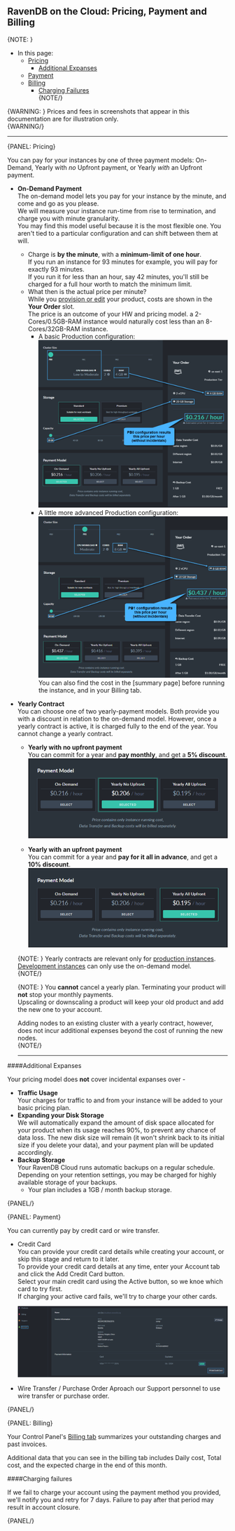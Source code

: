 ## RavenDB on the Cloud: Pricing, Payment and Billing

{NOTE: }
* In this page:  
  * [Pricing](../cloud/cloud-pricing-payment-billing#pricing)  
     - [Additional Expanses](../cloud/cloud-pricing-payment-billing#additional-expanses)  
  * [Payment](../cloud/cloud-pricing-payment-billing#payment)  
  * [Billing](../cloud/cloud-pricing-payment-billing#billing)  
    - [Charging Failures](../cloud/cloud-pricing-payment-billing#charging-failures)  
{NOTE/}

{WARNING: }
Prices and fees in screenshots that appear in this documentation are for illustration only.  
{WARNING/}

---

{PANEL: Pricing}

You can pay for your instances by one of three payment models: On-Demand, Yearly with _no_ Upfront payment, 
or Yearly _with_ an Upfront payment.  

* **On-Demand Payment**  
  The on-demand model lets you pay for your instance by the minute, and come and go as you please.  
  We will measure your instance run-time from rise to termination, and charge you with minute granularity.  
  You may find this model useful because it is the most flexible one. You aren't tied to a particular configuration
  and can shift between them at will. 

   - Charge is **by the minute**, with a **minimum-limit of one hour**.  
     If you run an instance for 93 minutes for example, you will pay for exactly 93 minutes.  
     If you run it for less than an hour, say 42 minutes, you'll still be charged for a full hour worth to match the minimum limit.  
   - What then is the actual price per minute?  
     While you [provision or edit](../cloud/cloud-control-panel#the-products-tab) your product, 
     costs are shown in the **Your Order** slot.  
     The price is an outcome of your HW and pricing model. 
     a 2-Cores/0.5GB-RAM instance would naturally cost less than an 8-Cores/32GB-RAM instance.  
      - A basic Production configuration:  
        ![PB0](images/pricing_001_PB0.png "PB0")
      - A little more advanced Production configuration:  
        ![PB1](images/pricing_002_PB1.png "PB1")
     You can also find the cost in the [summary page] before running the instance, and in your Billing tab.  

* **Yearly Contract**  
  You can choose one of two yearly-payment models. Both provide you with a discount in relation to the on-demand model.
  However, once a yearly contract is active, it is charged fully to the end of the year. You cannot change a yearly 
  contract. 

   * **Yearly with no upfront payment**  
     You can commit for a year and **pay monthly**, and get a **5% discount**.  
     ![Yearly No Upfront](images/pricing-003-payment-models-yearly-no-upfront.png "Yearly No Upfront")

   * **Yearly with an upfront payment**  
     You can commit for a year and **pay for it all in advance**, and get a **10% discount**.  
     ![Yearly Upfront](images/pricing-004-payment-models-yearly-upfront.png "Yearly Upfront")

  {NOTE: }
   Yearly contracts are relevant only for [production instances](../cloud/cloud-instances#a-production-instance).  
   [Development instances](../cloud/cloud-instances#a-development-instance) can only use the on-demand model.  
  {NOTE/}
  

  {NOTE: }
   You **cannot** cancel a yearly plan. Terminating your product will **not** stop your monthly payments.  
   Upscaling or downscaling a product will keep your old product and add the new one to your account.  
   
   Adding nodes to an existing cluster with a yearly contract, however, does not incur additional expenses 
   beyond the cost of running the new nodes.  
  {NOTE/}

  ---

####Additional Expanses

Your pricing model does **not** cover incidental expanses over -  

* **Traffic Usage**  
  Your charges for traffic to and from your instance will be added to your basic pricing plan.  
* **Expanding your Disk Storage**  
  We will automatically expand the amount of disk space allocated for your product when its usage reaches 90%, 
  to prevent any chance of data loss. The new disk size will remain (it won't shrink back to its initial size if 
  you delete your data), and your payment plan will be updated accordingly.  
* **Backup Storage**  
  Your RavenDB Cloud runs automatic backups on a regular schedule.  
  Depending on your retention settings, you may be charged for highly available storage of your backups.  
   - Your plan includes a 1GB / month backup storage. 

{PANEL/}

{PANEL: Payment}

You can currently pay by credit card or wire transfer.  

* Credit Card  
  You can provide your credit card details while creating your account, or skip this stage and return to it later.  
  To provide your credit card details at any time, enter your Account tab and click the Add Credit Card button.  
  Select your main credit card using the Active button, so we knoe which card to try first.  
  If charging your active card fails, we'll try to charge your other cards.  

  ![Payment](images/payment.png "Payment")

* Wire Transfer / Purchase Order
  Aproach our Support personnel to use wire transfer or purchase order.

{PANEL/}

{PANEL: Billing}

Your Control Panel's [Billing tab](../cloud/cloud-control-panel#the-billing-tab) summarizes your 
outstanding charges and past invoices.

Additional data that you can see in the billing tab includes Daily cost, Total cost, and the expected 
charge in the end of this month.  

####Charging failures  

If we fail to charge your account using the payment method you provided, we'll notify 
you and retry for 7 days. Failure to pay after that period may result in account closure. 

{PANEL/}
